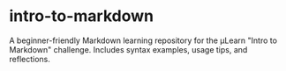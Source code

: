 # intro-to-markdown
A beginner-friendly Markdown learning repository for the µLearn "Intro to Markdown" challenge. Includes syntax examples, usage tips, and reflections.
